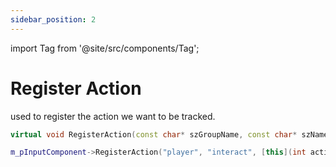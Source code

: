 ```yaml
---
sidebar_position: 2
---
```

import Tag from '@site/src/components/Tag';


# Register Action
used to register the action we want to be tracked.
```cpp title="Function"
virtual void RegisterAction(const char* szGroupName, const char* szName, TActionCallback callback);
```

```cpp title="Example"
m_pInputComponent->RegisterAction("player", "interact", [this](int activationMode, float value) {});
```